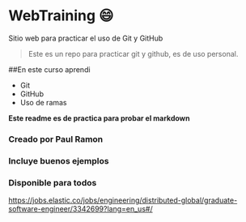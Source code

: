 # WebTraining :smile: 
Sitio web para practicar el uso de Git y GitHub
> Este es un repo para practicar git y github, es de uso personal.

##En este curso aprendi 
- Git
- GitHub
- Uso de ramas

**Este readme es de practica para probar el markdown**

### Creado por Paul Ramon
### Incluye buenos ejemplos
### Disponible para todos

https://jobs.elastic.co/jobs/engineering/distributed-global/graduate-software-engineer/3342699?lang=en_us#/
